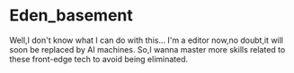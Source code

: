 # Eden_basement
Well,I don't know what I can do with this...
I'm a editor now,no doubt,it will soon be replaced by AI machines.
So,I wanna master more skills related to these front-edge tech to avoid being eliminated.
